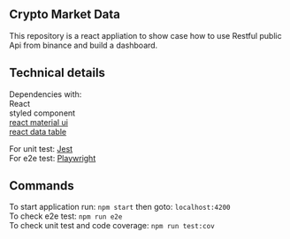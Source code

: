 ## Crypto Market Data 
This repository is a react appliation to show case how to use Restful public Api from binance and build a dashboard. 

## Technical details

Dependencies with: <br>
React <br/>
styled component <br/>
[react material ui](https://mui.com/material-ui/getting-started/)<br/>
[react data table](https://github.com/jbetancur/react-data-table-component)

For unit test: [Jest](https://jestjs.io/)<br>
For e2e test: [Playwright](https://playwright.dev/)

## Commands

To start application run: `npm start`  then goto: `localhost:4200`<br/>
To check e2e test: `npm run e2e` <br/>
To check unit test and code coverage: `npm run test:cov`